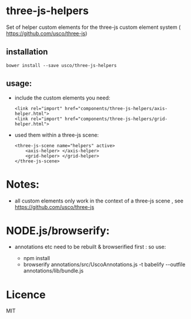 three-js-helpers
============================

Set of helper custom elements for the three-js custom element system ( https://github.com/usco/three-js)

installation
------------

    bower install --save usco/three-js-helpers


usage:
------

  - include the custom elements you need:

        <link rel="import" href="components/three-js-helpers/axis-helper.html">
        <link rel="import" href="components/three-js-helpers/grid-helper.html">


  - used them within a three-js scene:

        <three-js-scene name="helpers" active>
            <axis-helper> </axis-helper>
            <grid-helper> </grid-helper>
        </three-js-scene>


Notes:
=====

- all custom elements only work in the context of a three-js scene , see https://github.com/usco/three-js


NODE.js/browserify:
===================

- annotations etc need to be rebuilt & browserified first : so use:

  * npm install
  * browserify annotations/src/UscoAnnotations.js -t babelify --outfile annotations/lib/bundle.js


Licence
=======
MIT
